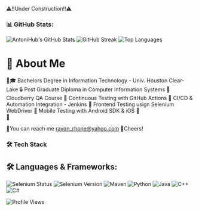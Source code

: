 ⚠️‼️Under Construction‼️⚠️

### 📊 GitHub Stats:
![AntoniHub's GitHub Stats](https://github-readme-stats.vercel.app/api?username=Rae12&show_icons=true&theme=radical)
![GitHub Streak](https://streak-stats.demolab.com/?user=Rae12&theme=radical)
![Top Languages](https://github-readme-stats.vercel.app/api/top-langs/?username=Rae12&layout=compact&theme=radical)

# 🚀 About Me

📜🎓 Bachelors Degree in Information Technology - Univ. Houston Clear-Lake
🔒 Post Graduate Diploma in Computer Information Systems
📌 Cloudberry QA Course
📌 Continuous Testing with GitHub Actions
📌 CI/CD & Automation Integration - Jenkins
📌 Frontend Testing usign Selenium WebDriver
📌 Mobile Testing with Android SDK & iOS
📌  
📌
 

📧You can reach me ravon_rhone@yahoo.com
🥃Cheers!

### 🛠 Tech Stack

## 🛠 Languages & Frameworks:
![Selenium Status](https://img.shields.io/badge/Selenium-Passing-green?logo=selenium)
![Selenium Version](https://img.shields.io/badge/Selenium-4.18-blue?logo=selenium)
![Maven](https://img.shields.io/badge/Maven%20%20-orange)
![Python](https://img.shields.io/badge/Python%20%20-blue)
![Java](https://img.shields.io/badge/Java%20%20-purple)
![C++](https://img.shields.io/badge/C++%20%20-teal)
![C#](https://img.shields.io/badge/C#%20%20-salmon)


![Profile Views](https://komarev.com/ghpvc/?username=Rae12&color=blue)
